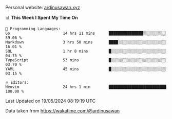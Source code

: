 Personal website: [ardinusawan.xyz](https://ardinusawan.xyz)

<!--START_SECTION:waka-->
📊 **This Week I Spent My Time On** 

```text
💬 Programming Languages: 
Go                       14 hrs 11 mins      ███████████████░░░░░░░░░░   59.06 % 
Markdown                 3 hrs 50 mins       ████░░░░░░░░░░░░░░░░░░░░░   16.01 % 
SQL                      1 hr 8 mins         █░░░░░░░░░░░░░░░░░░░░░░░░   04.75 % 
TypeScript               53 mins             █░░░░░░░░░░░░░░░░░░░░░░░░   03.70 % 
YAML                     45 mins             █░░░░░░░░░░░░░░░░░░░░░░░░   03.15 % 

🔥 Editors: 
Neovim                   24 hrs 1 min        █████████████████████████   100.00 % 
```


 Last Updated on 19/05/2024 08:19:19 UTC
<!--END_SECTION:waka-->
Data taken from https://wakatime.com/@ardinusawan
